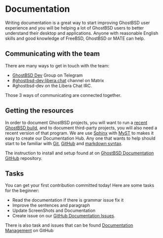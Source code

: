 <h1>Documentation</h1>

Writing documentation is a great way to start improving GhostBSD user experience and you will be helping a lot of GhostBSD users to better understand their desktop and applications. Anyone with reasonable English skills and good knowledge of FreeBSD, GhostBSD or MATE can help.

## Communicating with the team

There are many ways to get in touch with the team:
* [GhostBSD Dev](https://t.me/ghostbsd_dev) Group on Telegram
* [#ghostbsd-dev:libera.chat](https://app.element.io/#/room/#ghostbsd-dev:libera.chat) channel on Matrix
* #ghostbsd-dev on the Libera Chat IRC.

Those 3 ways of communicating are connected together.

## Getting the resources

In order to document GhostBSD projects, you will want to run a [recent GhostBSD build](https://www.ghostbsd.org/download#latest_builds), and to document third-party projects, you will also need a recent version of that program. We are use [Sphinx](https://www.sphinx-doc.org) with [MyST](https://myst-parser.readthedocs.io) to makes it easy to create our Documentation Hub. Any one that wants to help should start to be familiar with [Git](Getting_Started.md#knowing-how-to-use-git), [GitHub](Getting_Started.md#knowing-how-to-use-github) and [markdown syntax](https://www.markdownguide.org/basic-syntax/).

The instruction to install and setup found at on [GhostBSD Documentation GitHub](https://github.com/ghostbsd/documentation#local-development-server) repository.

## Tasks

You can get your first contribution committed today! Here are some tasks for the beginner:
* Read the documentation if there is grammar issue fix it
* Improve the sentences and paragraph
* Update ScreenShots and Documentation
* Create issue on our [GitHub Documentation Issues](https://github.com/ghostbsd/documentation/issues/new).

There is also task and issues that can be found [Documentation Management](https://github.com/orgs/ghostbsd/projects/5) on GitHub